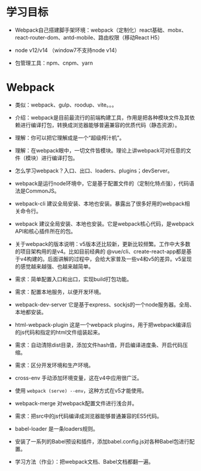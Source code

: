 # 学习目标

- Webpack自己搭建脚手架环境：webpack（定制化）react基础、mobx、react-router-dom、antd-mobile、路由权限（移动React H5）

- node v12/v14 （window7不支持node v14）
- 包管理工具：npm、cnpm、yarn

# Webpack

- 类似：webpack、gulp、roodup、vite。。。
- 介绍：webpack是目前最流行的前端构建工具，作用是把各种模块文件及其依赖进行编译打包，转换成浏览器能够普遍兼容的优质代码（静态资源）。
- 理解：你可以把它理解成是一个“超级榨汁机”。
- 理解：在webpack眼中，一切文件皆模块。理论上讲webpack可对任意的文件（模块）进行编译打包。

- 怎么学习webpack？入口、出口、loaders、plugins；devServer。
- webpack是运行node环境中，它是基于配置文件的（定制化特点强），代码语法是CommonJS。

- webpack-cli  建议全局安装、本地也安装。暴露出了很多好用的webpack相关命令行。
- webpack  建议全局安装、本地也安装。它是webpack核心代码，是webpack API和核心插件所在的包。

- 关于webpack的版本说明：v5版本还比较新，更新比较频繁。工作中大多数的项目架构用的是v4。比如目前经典的 @vue/cli、create-react-app都是基于v4构建的。后面讲解的过程中，会给大家普及一些v4和v5的差异。v5呈现的感觉越来越强、也越来越简单。

- 需求：简单配置入口和出口，实现build打包功能。

- 需求：配置本地服务，以便开发环境。
- webpack-dev-server 它是基于express、sockjs的一个node服务器。全局、本地都安装。
- html-webpack-plugin 这是一个webpack plugins，用于把webpack编译后的js代码和指定的html文件组装起来。

- 需求：自动清除dist目录，添加文件hash值，开启编译进度条、开启代码压缩。

- 需求：区分开发环境和生产环境。
- cross-env 手动添加环境变量，这在v4中应用很广泛。
- 使用 `webpack (serve) --env`，这种方式在v5才能使用。
- webpack-merge 对webpack配置文件进行浅合并。

- 需求：把src中的js代码编译成浏览器能够普通兼容的ES5代码。
- babel-loader 是一条loaders规则。
- 安装了一系列的Babel预设和插件，添加babel.config.js对各种Babel包进行配置。

- 学习方法（作业）：把webpack文档、Babel文档都翻一遍。
